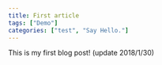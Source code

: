 ```yaml
---
title: First article
tags: ["Demo"]
categories: ["test", "Say Hello."]
---
```


This is my first blog post! (update 2018/1/30)
